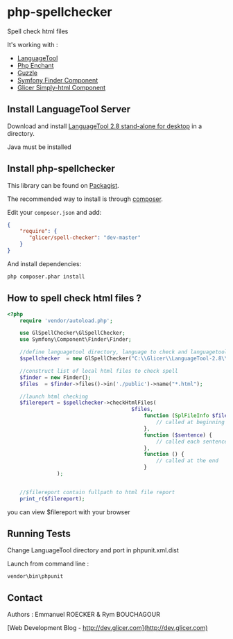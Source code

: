 # php-spellchecker

Spell check html files

It's working with :

*   [LanguageTool](https://www.languagetool.org/)
*   [Php Enchant](http://php.net/manual/en/book.enchant.php)
*   [Guzzle](http://docs.guzzlephp.org)
*   [Symfony Finder Component](http://symfony.com/doc/2.3/components/finder.html)
*   [Glicer Simply-html Component](https://github.com/emmanuelroecker/php-simply-html)

## Install LanguageTool Server

Download and install [LanguageTool 2.8 stand-alone for desktop](https://www.languagetool.org/) in a directory.

Java must be installed

## Install php-spellchecker

This library can be found on [Packagist](https://packagist.org/packages/glicer/spell-checker).

The recommended way to install is through [composer](http://getcomposer.org).

Edit your `composer.json` and add:

```json
{
    "require": {
       "glicer/spell-checker": "dev-master"
    }
}
```

And install dependencies:

```bash
php composer.phar install
```

## How to spell check html files ?

```php
<?php
    require 'vendor/autoload.php';

    use GlSpellChecker\GlSpellChecker;
    use Symfony\Component\Finder\Finder;

    //define languagetool directory, language to check and languagetool port used
    $spellchecker  = new GlSpellChecker("C:\\Glicer\\LanguageTool-2.8\\", "fr", "fr_FR",8081);

    //construct list of local html files to check spell
    $finder = new Finder();
    $files  = $finder->files()->in('./public')->name("*.html");

    //launch html checking
    $filereport = $spellchecker->checkHtmlFiles(
                                        $files,
                                            function (SplFileInfo $file, $nbrsentences) {
                                                // called at beginning - $nbr sentences to check
                                            },
                                            function ($sentence) {
                                                // called each sentence to check
                                            },
                                            function () {
                                                // called at the end
                                            }
                );


    //$filereport contain fullpath to html file report
    print_r($filereport);
```

you can view $filereport with your browser

## Running Tests

Change LanguageTool directory and port in phpunit.xml.dist

Launch from command line :

```console
vendor\bin\phpunit
```

## Contact

Authors : Emmanuel ROECKER & Rym BOUCHAGOUR

[Web Development Blog - http://dev.glicer.com](http://dev.glicer.com)